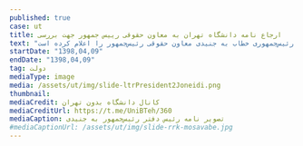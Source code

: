 ```yaml
---
published: true
case: ut
title: ارجاع نامه دانشگاه تهران به معاون حقوقی رییس جمهور جهت بررسی
text: "محمود واعظی رئیس دفتر ریاست جمهوری دستور «بررسی و اعلام نظر» رئیس‌جمهوری خطاب به جنیدی معاون حقوقی رئیس‌جمهور را اعلام کرده است."
startDate: "1398,04,09"
endDate: "1398,04,09"
tag: دولت
mediaType: image
media: /assets/ut/img/slide-ltrPresident2Joneidi.png
thumbnail:
mediaCredit: کانال دانشگاه بدون تهران
mediaCreditUrl: https://t.me/UniBTeh/360
mediaCaption: تصویر نامه رئیس دفتر رئیس‌جمهور به جنیدی
#mediaCaptionUrl: /assets/ut/img/slide-rrk-mosavabe.jpg
---
```

